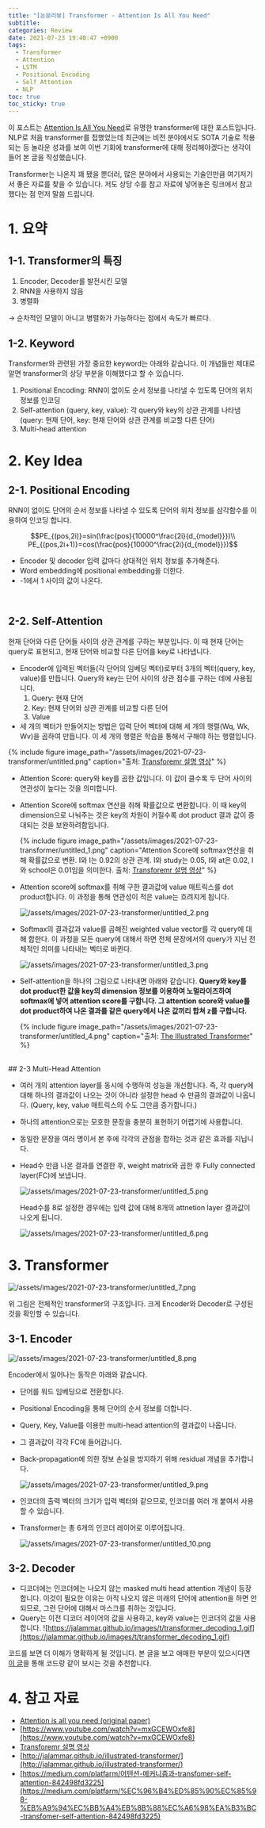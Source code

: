 ```yaml
---
title: "[논문리뷰] Transformer - Attention Is All You Need"
subtitle: 
categories: Review
date: 2021-07-23 19:40:47 +0900
tags:
  - Transformer
  - Attention
  - LSTM
  - Positional Encoding
  - Self Attention 
  - NLP
toc: true
toc_sticky: true
---
```


이 포스트는 [Attention Is All You Need](https://arxiv.org/pdf/1706.03762.pdf)로 유명한 transformer에 대한 포스트입니다. NLP로 처음 transformer를 접했었는데 최근에는 비전 분야에서도 SOTA 기술로 적용되는 등 놀라운 성과를 보여 이번 기회에 transformer에 대해 정리해야겠다는 생각이 들어 본 글을 작성했습니다. 

Transformer는 나온지 꽤 됐을 뿐더러, 많은 분야에서 사용되는 기술인만큼 여기저기서 좋은 자료를 찾을 수 있습니다. 저도 상당 수를 참고 자료에 넣어놓은 링크에서 참고했다는 점 먼저 말씀 드립니다. 

# 1. 요약

## 1-1. Transformer의 특징

1. Encoder, Decoder를 발전시킨 모델
2. RNN을 사용하지 않음 
3. 병렬화

→ 순차적인 모델이 아니고 병렬화가 가능하다는 점에서 속도가 빠르다.

## 1-2. Keyword
Transformer와 관련된 가장 중요한 keyword는 아래와 같습니다. 이 개념들만 제대로 알면 transformer의 상당 부분을 이해했다고 할 수 있습니다. 

1. Positional Encoding: RNN이 없이도 순서 정보를 나타낼 수 있도록 단어의 위치 정보를 인코딩
2. Self-attention (query, key, value): 각 query와 key의 상관 관계를 나타냄 (query: 현재 단어, key: 현재 단어와 상관 관계를 비교할 다른 단어) 
3. Multi-head attention 

# 2. Key Idea

## 2-1. Positional Encoding

RNN이 없이도 단어의 순서 정보를 나타낼 수 있도록 단어의 위치 정보를 삼각함수를 이용하여 인코딩 합니다.  

$$PE_{(pos,2i)}=sin(\frac{pos}{10000^\frac{2i}{d_{model}}})\\
PE_{(pos,2i+1)}=cos(\frac{pos}{10000^\frac{2i}{d_{model}}})$$

- Encoder 및 decoder 입력 값마다 상대적인 위치 정보를 추가해준다.
- Word embedding에 positional embedding을 더한다.
- -1에서 1 사이의 값이 나온다.

<br>

## 2-2. Self-Attention

현재 단어와 다른 단어들 사이의 상관 관계를 구하는 부분입니다. 이 때 현재 단어는 query로 표현되고, 현재 단어와 비교할 다른 단어를 key로 나타냅니다. 

- Encoder에 입력된 벡터들(각 단어의 임베딩 벡터)로부터 3개의 벡터(query, key, value)를 만듭니다. Query와 key는 단어 사이의 상관 점수를 구하는 데에 사용됩니다.
    1. Query:  현재 단어
    2. Key: 현재 단어와 상관 관계를 비교할 다른 단어
    3. Value
- 세 개의 벡터가 만들어지는 방법은 입력 단어 벡터에 대해 세 개의 행렬(Wq, Wk, Wv)을 곱하여 만듭니다.  이 세 개의 행렬은 학습을 통해서 구해야 하는 행렬입니다.

{% include figure image_path="/assets/images/2021-07-23-transformer/untitled.png" caption="출처: [Transforemr 설명 영상](https://www.youtube.com/watch?v=mxGCEWOxfe8)" %}

- Attention Score: query와 key를 곱한 값입니다. 이 값이 클수록 두 단어 사이의 연관성이 높다는 것을 의미합니다.
- Attention Score에 softmax 연산을 취해 확률값으로 변환합니다. 이 때 key의 dimension으로 나눠주는 것은 key의 차원이 커질수록 dot product 결과 값이 증대되는 것을 보완하려함입니다.

    {% include figure image_path="/assets/images/2021-07-23-transformer/untitled_1.png" caption="Attention Score에 softmax연산을 취해 확률값으로 변환. I와 I는 0.92의 상관 관계. I와 study는 0.05, I와 at은 0.02, I와 school은 0.01임을 의미한다. 출처: [Transforemr 설명 영상](https://www.youtube.com/watch?v=mxGCEWOxfe8)" %}

- Attention score에 softmax를 취해 구한 결과값에 value 매트릭스를 dot product합니다. 이 과정을 통해 연관성이 적은 value는 흐려지게 됩니다.

    ![/assets/images/2021-07-23-transformer/untitled_2.png](/assets/images/2021-07-23-transformer/untitled_2.png)

- Softmax의 결과값과 value를 곱해진 weighted value vector를 각 query에 대해 합한다. 이 과정을 모든 query에 대해서 하면 전체 문장에서의 query가 지닌 전체적인 의미를 나타내는 벡터로 바뀐다.

    ![/assets/images/2021-07-23-transformer/untitled_3.png](/assets/images/2021-07-23-transformer/untitled_3.png)

- Self-attention을 하나의 그림으로 나타내면 아래와 같습니다. <b>Query와 key를 dot product한 값을 key의 dimension 정보를 이용하여 노멀라이즈하여 softmax에 넣어 attention score를 구합니다. 그 attention score와 value를 dot product하여 나온 결과를 같은 query에서 나온 값끼리 합쳐 z를 구합니다.</b>

    {% include figure image_path="/assets/images/2021-07-23-transformer/untitled_4.png" caption="출처: [The Illustrated Transformer](http://jalammar.github.io/illustrated-transformer/)" %}
<br>
## 2-3 Multi-Head Attention

- 여러 개의 attention layer를 동시에 수행하여 성능을 개선합니다. 즉, 각 query에 대해 하나의 결과값이 나오는 것이 아니라 설정한 head 수 만큼의 결과값이 나옵니다. (Query, key, value 매트릭스의 수도 그만큼 증가합니다.)
- 하나의 attention으로는 모호한 문장을 충분히 표현하기 어렵기에 사용합니다.
- 동일한 문장을 여러 명이서 본 후에 각각의 관점을 합하는 것과 같은 효과를 지닙니다.
- Head수 만큼 나온 결과를 연결한 후, weight matrix와 곱한 후 Fully connected layer(FC)에 보냅니다.

    ![/assets/images/2021-07-23-transformer/untitled_5.png](/assets/images/2021-07-23-transformer/untitled_5.png)

    Head수를 8로 설정한 경우에는 입력 값에 대해 8개의 attnetion layer 결과값이 나오게 됩니다.

    ![/assets/images/2021-07-23-transformer/untitled_6.png](/assets/images/2021-07-23-transformer/untitled_6.png)

# 3. Transformer

![/assets/images/2021-07-23-transformer/untitled_7.png](/assets/images/2021-07-23-transformer/untitled_7.png)

위 그림은 전체적인 transformer의 구조입니다. 크게 Encoder와 Decoder로 구성된 것을 확인할 수 있습니다. 

## 3-1. Encoder

![/assets/images/2021-07-23-transformer/untitled_8.png](/assets/images/2021-07-23-transformer/untitled_8.png)

Encoder에서 일어나는 동작은 아래와 같습니다. 
- 단어를 워드 임베딩으로 전환합니다.
- Positional Encoding을 통해 단어의 순서 정보를 더합니다.
- Query, Key, Value를 이용한 multi-head attention의 결과값이 나옵니다.
- 그 결과값이 각각 FC에 들어갑니다.
- Back-propagation에 의한 정보 손실을 방지하기 위해 residual 개념을 추가합니다.

    ![/assets/images/2021-07-23-transformer/untitled_9.png](/assets/images/2021-07-23-transformer/untitled_9.png)

- 인코더의 출력 벡터의 크기가 입력 벡터와 같으므로, 인코더를 여러 개 붙여서 사용할 수 있습니다.
- Transformer는 총 6개의 인코더 레이어로 이루어집니다. 

    ![/assets/images/2021-07-23-transformer/untitled_10.png](/assets/images/2021-07-23-transformer/untitled_10.png)

## 3-2. Decoder

- 디코더에는 인코더에는 나오지 않는 masked multi head attention 개념이 등장합니다. 이것이 필요한 이유는 아직 나오지 않은 미래의 단어에 attention을 하면 안되므로, 그런 단어에 대해서 마스크를 취하는 것입니다.
- Query는 이전 디코더 레이어의 값을 사용하고, key와 value는 인코더의 값을 사용합니다. 
    ![https://jalammar.github.io/images/t/transformer_decoding_1.gif](https://jalammar.github.io/images/t/transformer_decoding_1.gif)

코드를 보면 더 이해가 명확하게 될 것입니다. 본 글을 보고 애매한 부분이 있으시다면 [이 글](https://medium.com/platfarm/%EC%96%B4%ED%85%90%EC%85%98-%EB%A9%94%EC%BB%A4%EB%8B%88%EC%A6%98%EA%B3%BC-transfomer-self-attention-842498fd3225)을 통해 코드랑 같이 보시는 것을 추천합니다. 

# 4. 참고 자료

- [Attention is all you need (original paper)](https://arxiv.org/pdf/1706.03762.pdf)
- [https://www.youtube.com/watch?v=mxGCEWOxfe8](https://www.youtube.com/watch?v=mxGCEWOxfe8)
- [Transforemr 설명 영상](https://www.youtube.com/watch?v=mxGCEWOxfe8)
- [http://jalammar.github.io/illustrated-transformer/](http://jalammar.github.io/illustrated-transformer/)
- [https://medium.com/platfarm/어텐션-메커니즘과-transfomer-self-attention-842498fd3225](https://medium.com/platfarm/%EC%96%B4%ED%85%90%EC%85%98-%EB%A9%94%EC%BB%A4%EB%8B%88%EC%A6%98%EA%B3%BC-transfomer-self-attention-842498fd3225)
